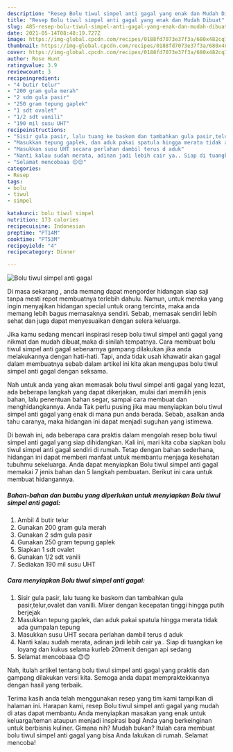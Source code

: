 ```yaml
---
description: "Resep Bolu tiwul simpel anti gagal yang enak dan Mudah Dibuat"
title: "Resep Bolu tiwul simpel anti gagal yang enak dan Mudah Dibuat"
slug: 485-resep-bolu-tiwul-simpel-anti-gagal-yang-enak-dan-mudah-dibuat
date: 2021-05-14T08:48:19.727Z
image: https://img-global.cpcdn.com/recipes/0188fd7073e37f3a/680x482cq70/bolu-tiwul-simpel-anti-gagal-foto-resep-utama.jpg
thumbnail: https://img-global.cpcdn.com/recipes/0188fd7073e37f3a/680x482cq70/bolu-tiwul-simpel-anti-gagal-foto-resep-utama.jpg
cover: https://img-global.cpcdn.com/recipes/0188fd7073e37f3a/680x482cq70/bolu-tiwul-simpel-anti-gagal-foto-resep-utama.jpg
author: Rose Hunt
ratingvalue: 3.9
reviewcount: 3
recipeingredient:
- "4 butir telur"
- "200 gram gula merah"
- "2 sdm gula pasir"
- "250 gram tepung gaplek"
- "1 sdt ovalet"
- "1/2 sdt vanili"
- "190 mil susu UHT"
recipeinstructions:
- "Sisir gula pasir, lalu tuang ke baskom dan tambahkan gula pasir,telur,ovalet dan vanilli. Mixer dengan kecepatan tinggi hingga putih berjejak"
- "Masukkan tepung gaplek, dan aduk pakai spatula hingga merata tidak ada gumpalan tepung"
- "Masukkan susu UHT secara perlahan dambil terus d aduk"
- "Nanti kalau sudah merata, adinan jadi lebih cair ya.. Siap di tuangkan ke loyang dan kukus selama kurleb 20menit dengan api sedang"
- "Selamat mencobaaa 😊😊"
categories:
- Resep
tags:
- bolu
- tiwul
- simpel

katakunci: bolu tiwul simpel 
nutrition: 173 calories
recipecuisine: Indonesian
preptime: "PT14M"
cooktime: "PT53M"
recipeyield: "4"
recipecategory: Dinner

---
```



![Bolu tiwul simpel anti gagal](https://img-global.cpcdn.com/recipes/0188fd7073e37f3a/680x482cq70/bolu-tiwul-simpel-anti-gagal-foto-resep-utama.jpg)

Di masa  sekarang , anda memang dapat mengorder hidangan siap saji tanpa mesti repot membuatnya terlebih dahulu. Namun, untuk mereka yang ingin menyajikan hidangan special untuk orang tercinta, maka anda memang lebih bagus memasaknya sendiri. Sebab, memasak sendiri lebih sehat dan juga dapat menyesuaikan dengan selera keluarga.

Jika kamu sedang mencari inspirasi resep bolu tiwul simpel anti gagal yang nikmat dan mudah dibuat,maka di sinilah tempatnya. Cara membuat bolu tiwul simpel anti gagal  sebenarnya gampang dilakukan jika anda melakukannya dengan hati-hati. Tapi, anda tidak usah khawatir akan gagal dalam membuatnya 
sebab dalam artikel ini kita akan mengupas bolu tiwul simpel anti gagal dengan seksama.  



Nah untuk anda yang akan memasak bolu tiwul simpel anti gagal yang lezat, ada beberapa langkah yang dapat dikerjakan, mulai dari memilih jenis bahan, lalu penentuan bahan segar, sampai cara membuat dan menghidangkannya. Anda Tak perlu pusing jika mau menyiapkan bolu tiwul simpel anti gagal yang enak di mana pun anda berada. Sebab, asalkan anda  tahu caranya, maka hidangan ini dapat menjadi suguhan yang istimewa.

Di bawah ini, ada beberapa cara praktis  dalam mengolah resep bolu tiwul simpel anti gagal yang siap dihidangkan. Kali ini, mari kita coba siapkan bolu tiwul simpel anti gagal sendiri di rumah. Tetap dengan bahan sederhana, hidangan ini dapat memberi manfaat untuk membantu menjaga kesehatan tubuhmu sekeluarga. Anda dapat menyiapkan Bolu tiwul simpel anti gagal memakai 7 jenis bahan dan 5 langkah pembuatan. Berikut ini cara untuk membuat hidangannya.

<!--inarticleads1-->

##### Bahan-bahan dan bumbu yang diperlukan untuk menyiapkan Bolu tiwul simpel anti gagal:

1. Ambil 4 butir telur
1. Gunakan 200 gram gula merah
1. Gunakan 2 sdm gula pasir
1. Gunakan 250 gram tepung gaplek
1. Siapkan 1 sdt ovalet
1. Gunakan 1/2 sdt vanili
1. Sediakan 190 mil susu UHT




<!--inarticleads2-->

##### Cara menyiapkan Bolu tiwul simpel anti gagal:

1. Sisir gula pasir, lalu tuang ke baskom dan tambahkan gula pasir,telur,ovalet dan vanilli. Mixer dengan kecepatan tinggi hingga putih berjejak
1. Masukkan tepung gaplek, dan aduk pakai spatula hingga merata tidak ada gumpalan tepung
1. Masukkan susu UHT secara perlahan dambil terus d aduk
1. Nanti kalau sudah merata, adinan jadi lebih cair ya.. Siap di tuangkan ke loyang dan kukus selama kurleb 20menit dengan api sedang
1. Selamat mencobaaa 😊😊




Nah, itulah artikel tentang  bolu tiwul simpel anti gagal  yang praktis dan gampang dilakukan versi kita. Semoga anda dapat mempraktekkannya dengan hasil yang terbaik. 

Terima kasih anda telah menggunakan resep yang tim kami tampilkan di halaman ini. Harapan kami, resep  Bolu tiwul simpel anti gagal yang mudah di atas dapat membantu Anda menyiapkan masakan yang enak untuk keluarga/teman ataupun menjadi inspirasi bagi Anda yang berkeinginan untuk berbisnis kuliner. Gimana nih? Mudah bukan? Itulah cara membuat bolu tiwul simpel anti gagal yang bisa Anda lakukan di rumah. Selamat mencoba!

